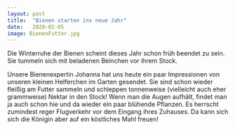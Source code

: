 ```yaml
---
layout: post
title:  "Bienen starten ins neue Jahr"
date:   2020-02-05
image: BienenFutter.jpg
---
```


<p class="intro"><span class="dropcap">D</span>ie Winterruhe der Bienen scheint dieses Jahr schon früh beendet zu sein. Sie tummeln sich mit beladenen Beinchen vor ihrem Stock. </p>

Unsere Bienenexpertin Johanna hat uns heute ein paar Impressionen von unseren kleinen Helferchen im Garten gesendet. Sie sind schon wieder fleißig am Futter sammeln und schleppen tonnenweise (vielleicht auch eher grammweise) Nektar in den Stock! Wenn man die Augen aufhält, findet man ja auch schon hie und da wieder ein paar blühende Pflanzen. Es herrscht zumindest reger Flugverkehr vor dem Eingang ihres Zuhauses. Da kann sich sich die Königin aber auf ein köstliches Mahl freuen!
